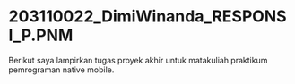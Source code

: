 # 203110022_DimiWinanda_RESPONSI_P.PNM
 Berikut saya lampirkan tugas proyek akhir untuk matakuliah praktikum pemrograman native mobile.
